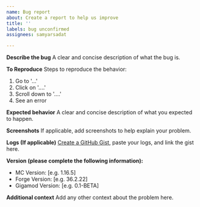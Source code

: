 ```yaml
---
name: Bug report
about: Create a report to help us improve
title: ''
labels: bug unconfirmed
assignees: samyarsadat

---
```


**Describe the bug**
A clear and concise description of what the bug is.

**To Reproduce**
Steps to reproduce the behavior:
1. Go to '...'
2. Click on '....'
3. Scroll down to '....'
4. See an error

**Expected behavior**
A clear and concise description of what you expected to happen.

**Screenshots**
If applicable, add screenshots to help explain your problem.

**Logs (If applicable)**
<a href="https://gist.github.com/">Create a GitHub Gist</a>, paste your logs, and link the gist here.

**Version (please complete the following information):**
 - MC Version: [e.g. 1.16.5]
 - Forge Version: [e.g. 36.2.22]
 - Gigamod Version: [e.g. 0.1-BETA]

**Additional context**
Add any other context about the problem here.
